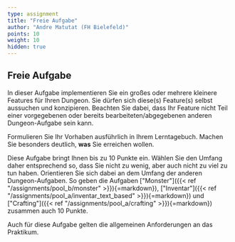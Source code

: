 ```yaml
---
type: assignment
title: "Freie Aufgabe"
author: "Andre Matutat (FH Bielefeld)"
points: 10
weight: 10
hidden: true
---
```



## Freie Aufgabe

In dieser Aufgabe implementieren Sie ein großes oder mehrere kleinere Features für Ihren Dungeon. Sie dürfen sich diese(s) Feature(s) selbst aussuchen und konzipieren. Beachten Sie dabei, dass Ihr Feature nicht Teil einer vorgegebenen oder bereits bearbeiteten/abgegebenen anderen Dungeon-Aufgabe sein kann.

Formulieren Sie Ihr Vorhaben ausführlich in Ihrem Lerntagebuch. Machen Sie besonders deutlich, **was** Sie erreichen wollen.


Diese Aufgabe bringt Ihnen bis zu 10 Punkte ein. Wählen Sie den Umfang daher entsprechend so, dass Sie nicht zu wenig, aber auch nicht zu viel zu tun haben. Orientieren Sie sich dabei an dem Umfang der anderen Dungeon-Aufgaben. So geben die Aufgaben ["Monster"]({{< ref "/assignments/pool_b/monster" >}}){=markdown}), ["Inventar"]({{< ref "/assignments/pool_a/inventar_text_based" >}}){=markdown}) und ["Crafting"]({{< ref "/assignments/pool_a/crafting" >}}){=markdown}) zusammen auch 10 Punkte.

Auch für diese Aufgabe gelten die allgemeinen Anforderungen an das Praktikum.


